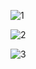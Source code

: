 ![1](https://github.com/aurnabnil66/Product-Details-Website/assets/105810364/9628281b-9fbf-43e1-b063-8c7915dc93e7)

![2](https://github.com/aurnabnil66/Product-Details-Website/assets/105810364/e3bc779c-0484-40c1-b890-f34e598e8e93)

![3](https://github.com/aurnabnil66/Product-Details-Website/assets/105810364/9c7be966-1e53-4e46-bbd4-8b392014768f)
